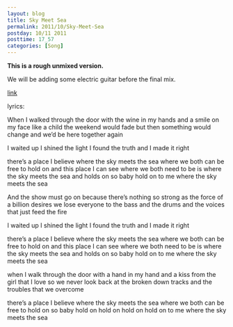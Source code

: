 ```yaml
---
layout: blog
title: Sky Meet Sea
permalink: 2011/10/Sky-Meet-Sea
postday: 10/11 2011
posttime: 17_57
categories: [Song]
---
```


<strong>This is a rough unmixed version.</strong>

We will be adding some electric guitar before the final mix.

<a href="http://kristeraxel.com/media/vault/skymeetsea2.mp3">link</a>

lyrics:

When I walked through the door
with the wine in my hands
and a smile on my face
like a child
the weekend would fade
but then something would change
and we’d be here
together again

I waited up
I shined the light
I found the truth
and I made it right

there’s a place I believe
where the sky meets the sea
where we both can be free to hold on
and this place I can see
where we both need to be
is where the sky meets the sea and holds on
so baby hold on to me
where the sky meets the sea

And the show must go on
because there’s nothing so strong
as the force 
of a billion desires
we lose everyone
to the bass and the drums
and the voices
that just feed the fire

I waited up
I shined the light
I found the truth
and I made it right

there’s a place I believe
where the sky meets the sea
where we both can be free to hold on
and this place I can see
where we both need to be
is where the sky meets the sea and holds on
so baby hold on to me
where the sky meets the sea

when I walk through the door
with a hand in my hand
and a kiss from the girl
that I love
so we never look back
at the broken down tracks
and the troubles that we overcome

there’s a place I believe
where the sky meets the sea
where we both can be free to hold on
so baby hold on
hold on
hold on
hold on to me
where the sky meets the sea
